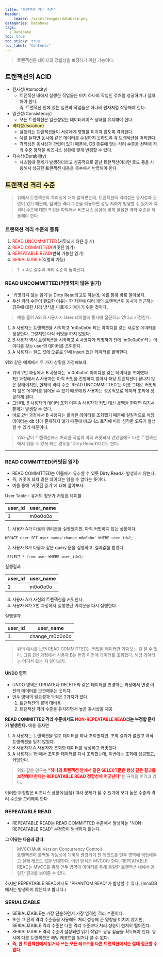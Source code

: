 ```yaml
---
title: "트랜잭션 격리 수준"
header:
    teaser: /asset/images/database.png
categories: Database
tags: 
  - Database
toc: true
toc_sticky: true
toc_label: "Contents"
---
```



> 트랜잭션은 데이터의 정합성을 보장하기 위한 기능이다.

## 트랜잭션의 ACID
- 원자성(Atomocity)
  - 트랜잭션 내에서 실행한 작업들은 마치 하나의 작업인 것처럼 성공하거나 실패해야 한다.    
    즉, 트랜잭션 안에 있는 일련의 작업들은 하나의 원자처럼 작동해야 한다.
- 일관성(Consistency)
  - 모든 트랜잭션은 일관성있는 데이터베이스 상태를 유지해야 한다.
- <span style='background-color:#fff5b1'>격리성(Isolation)</span>
  - 실행되는 트랜잭션들이 서로에게 영형을 미치지 않도록 격리한다.
  - 예를 들자면 동시에 같은 데이터를 수정하지 못하도록 각 트랜잭션을 격리한다.
  - 격리성은 동시성과 관련이 있기 때문에, DB 종류에 맞는 격리 수준을 선택해 격리 수준 정책을 비즈니스 상황에 맞게 변경할 수 있다.
- 지속성(Durability)
  - 시스템에 문제가 발생하더라고 성공적으로 끝난 트랜잭션이라면 로드 등을 사용해서 성공한 트랜잭션 내용을 복수해서 반영해야 한다.

## <span style='background-color:#fff5b1'>트랜잭션 격리 수준</span>
> 위에서 트랜잭션의 격리성에 대해 알아봤는데, 트랜잭션의 격리성은 동시성과 관련이 있기 때문에, 엄격한 격리 수준을 적용하면
> 성능 저하가 발생할 수 있기에 각 격리 수준에 대한 특성을 파악해서 비즈니스 상황에 맞게 절절한 격리 수준을 적용해야 한다.

### 트랜잭션 격리 수준의 종류
1. <span style="color:red;">READ UNCOMMITTED</span>(커밋되지 않은 읽기)
2. <span style="color:red;">READ COMMITTED</span>(커밋된 읽기)
3. <span style="color:red;">REPEATABLE READ</span>(반복 가능한 읽기)
4. <span style="color:red;">SERIALIZABLE</span>(직렬화 가능)
> 1 -> 4로 갈수록 격리 수준이 높아진다.

### READ UNCOMMITTED(커밋되지 않은 읽기)
- '커밋되지 않는 읽기'는 Dirty Read라고도 하는데, 예를 통해 바로 알아보자.
- 우선 격리 수준이 필요한 이유는 한 자원에 여러 개의 트랜잭션이 동시에 접근하는 경우에 대한 처리 방식을 다르게 가져가기 위한 것이다.

> 예를 들어 A와 B 사용자가 User 테이블에 동시에 접근하고 있다고 가정한다.
1. A 사용자는 트랜잭션을 시작하고 'm0o0o0o'라는 아이디를 갖는 새로운 데이터를 생성한다. 그렇지만 아직 커밋을 하지 않았다.
2. B 사용자 역시 트랜잭션을 시작하고 A 사용자가 커밋하기 전에 'm0o0o0o'라는 아이디를 갖는 user의 데이터를 조회한다.
3. A 사용자는 필드 값에 오류로 인해 insert 했던 데이터를 롤백한다.

위와 같은 예제에서 두 가지 상황을 가정해보자.
- 위의 2번 과정에서 B 사용자는 'm0o0o0o' 아이디를 갖는 데이터를 조회했다.   
  1번 과정에서 A 사용자는 아직 커밋을 진행하지 않아서 해당 트랜잭션이 끝나지 않은 상태이지만, 현재의 격리 수준 'READ UNCOMMITTED'는
  이름 그대로 커밋되지 않은 데이터를 읽어올 수 있기 때문에 B 사용자는 성공적으로 데이터 조회에 성공하게 된다.
- 그런데, B 사용자의 데이터 조회 이후 A 사용자가 커밋 대신 롤백을 한다면 여기서 문제가 발생할 수 있다.
- 바로 2번 과정에서 B 사용자는 롤백된 데이터를 조회했기 때문에 실질적으로 해당 데이터는 db 상에 존재하지 않기 때문에 비즈니스 로직에 따라
  심각한 오류가 발생할 수 있기 때문이다.

> 위와 같이 트랜잭션에서 처리한 작업이 아직 커밋되지 않았음에도 다른 트랜잭션에서 읽을 수 있게 되는 경우를 'Dirty Reead'라고도 한다.


---

### READ COMMITTED(커밋된 읽기)
- READ COMMITTED는 이름에서 유추할 수 있듯 Dirty Read가 발생하지 않는다.
- 즉, 커밋이 되지 않은 데이터는 읽을 수 없다는 뜻이다.
- 예를 통해 '커밋된 읽기'에 대해 알아보자.

User Table - 유저의 정보가 저장된 테이블

| user_id | user_name |
|---------|-----------|
| 1       | m0o0o0o   |


1. 사용자 A가 다음의 쿼리문을 실행했지만, 아직 커밋하지 않는 상황이다
```mysql
UPDATE user SET user_name='change_m0o0o0o' WHERE user_id=1;
```
2. 사용자 B가 다음과 같은 query 문을 실행하고, 결과값을 받았다.
```mysql
 SELECT * from user WHERE user_id=1;
```

실행결과

| user_id | user_name |
|---------|-----------|
| 1       | m0o0o0o   |


3. 사용자 A가 자신의 트랜잭션을 커밋한다.
4. 사용자 B가 2번 과정에서 실행했던 쿼리문을 다시 실행한다.

실행결과

| user_id | user_name      |
|---------|----------------|
| 1       | change_m0o0o0o |


> 위의 예시를 보면 READ COMMITTED는 커밋된 데이터만 가져오는 걸 알 수 있다.
> 그럼 2번 과정에서 사용자 B는 변경 이전에 데이터를 조회했다. 해당 데이터는 어디서 왔는 지 알아보자.

#### UNDO 영역
- UNDO 영역은 UPDATE나 DELETE와 같은 데이터를 변경하는 과정에서 변경 이전의 데이터를 보관해두는 곳이다.
- 언두 영억의 필요성과 목적은 2가지가 있다.
  1. 트랜잭션의 롤백 대비용
  2. 트랜잭션 격리 수준을 유지하면서 높은 동시성을 제공

**READ COMMITTED 격리 수준에서도 <span style="color:red;">NON-REPEATABLE READ</span>라는 부정합 문제가 발생한다.**
예를 들자면
1. A 사용자는 트랜잭션을 열고 데이터를 하나 조회했지만, 조회 결과가 없었고 아직 트랜잭션을 닫지 않았다.
2. B 사용자가 A 사용자가 조회한 데이터를 생성하고 커밋했다.
3. A 사용자는 1번에서 조회한 데이터를 다시 조회했는데, 이번에는 조회에 성공했고, 커밋한다.
> 위와 같은 경우는 <span style="color:red;">**"하나의 트랜잭션 안에서 같은 SELECT문은 항상 같은 결과를 보장해야 한다는 REPEATABLE READ 정합성에 어긋난다"**</span>는 규칙을 어기고 있다.

이러한 부정합은 비즈니스 상황에(금융) 따라 문제가 될 수 있기에 보다 높은 수준의 격리 수준을 고려해야 한다.

### REPEATABLE READ
- REPEATABLE READ는 READ COMMITTED 수준에서 발생하는 "NON-REPEATABLE READ" 부정합이 발생하지 않는다.

**그 이유는 다음과 같다.**

> MVCC(Multi Version Concurrency Control)   
> 트랜잭션이 롤백될 가능성에 대비해 변경되기 전 레코드를 언두 영역에 백업해두고 실제 레코드 값을 변경한다. 이런 방식은 MVCC라 한다.
> REPEATABLE READ는 MVCC를 위해 언두 영역에 데이터를 통해 동일한 트랜잭션 내에서 동일한 결과를 보여줄 수 있다.

하지만 REPEATABLE READ에서도 "PHANTOM READ"가 발생할 수 있다. (InnoDB에서는 발생하지 않는다고 합니다.)

### SERIALIZABLE
- SERIALIZABLE는 가장 단순하면서 가장 엄격한 격리 수준이다.
- 또한 그 전의 격리 수준들을 사용해도 처리 성능에 큰 영향을 미치지 않지만, SERIALIZABLE 격리 수준은 다른 격리 수준보다 처리 성능이 현저히 떨어진다.
- SERIALIZABLE 격리 수준이 설정되면 읽기 작업도 공유 잠금을 획득해야 한다. 동시에 다른 트랜잭션은 해당 레코드를 읽거나 쓸 수 없다.
- <span style="color:red;">**즉, 한 트랜잭션에서 읽거나 쓰는 모든 레코드를 다른 트랜잭션에서는 절대 접근할 수 없다.**</span>